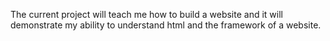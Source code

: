
The current project will teach me how to build a website and it will demonstrate my ability to understand html and the framework of a website.